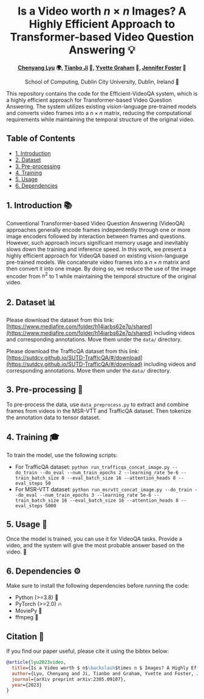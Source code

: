 <div align="center">

# Is a Video worth $n\times n$ Images? A Highly Efficient Approach to Transformer-based Video Question Answering 💡

**[Chenyang Lyu](https://lyuchenyang.github.io) 🌍, [Tianbo Ji](mailto:jitianbo@ntu.edu.cn) 📧, [Yvette Graham](mailto:ygraham@tcd.ie) 📧, [Jennifer Foster](mailto:jennifer.foster@dcu.ie) 📧**

School of Computing, Dublin City University, Dublin, Ireland 🏫

</div>

This repository contains the code for the Efficient-VideoQA system, which is a highly efficient approach for Transformer-based Video Question Answering. The system utilizes existing vision-language pre-trained models and converts video frames into a $n\times n$ matrix, reducing the computational requirements while maintaining the temporal structure of the original video.

## Table of Contents

- [1. Introduction](#1-introduction-📚)
- [2. Dataset](#2-dataset-📊)
- [3. Pre-processing](#3-pre-processing-🔧)
- [4. Training](#4-training-🎓)
- [5. Usage](#5-usage-🚀)
- [6. Dependencies](#6-dependencies-⚙️)

## 1. Introduction 📚

Conventional Transformer-based Video Question Answering (VideoQA) approaches generally encode frames independently through one or more image encoders followed by interaction between frames and questions. However, such approach incurs significant memory usage and inevitably slows down the training and inference speed. In this work, we present a highly efficient approach for VideoQA based on existing vision-language pre-trained models. We concatenate video frames into a $n\times n$ matrix and then convert it into one image. By doing so, we reduce the use of the image encoder from $n^{2}$ to $1$ while maintaining the temporal structure of the original video.

## 2. Dataset 📊

Please download the dataset from this link: [https://www.mediafire.com/folder/h14iarbs62e7p/shared](https://www.mediafire.com/folder/h14iarbs62e7p/shared) including videos and corresponding annotations. Move them under the `data/` directory.

Please download the TrafficQA dataset from this link: [https://sutdcv.github.io/SUTD-TrafficQA/#/download](https://sutdcv.github.io/SUTD-TrafficQA/#/download) including videos and corresponding annotations. Move them under the `data/` directory.

## 3. Pre-processing 🔧

To pre-process the data, use `data_preprocess.py` to extract and combine frames from videos in the MSR-VTT and TrafficQA dataset. Then tokenize the annotation data to tensor dataset.

## 4. Training 🎓

To train the model, use the following scripts:

- For TrafficQA dataset: `python run_trafficqa_concat_image.py --do_train --do_eval --num_train_epochs 2 --learning_rate 5e-6 --train_batch_size 8 --eval_batch_size 16 --attention_heads 8 --eval_steps 50`
- For MSR-VTT dataset: `python run_msrvtt_concat_image.py --do_train --do_eval --num_train_epochs 3 --learning_rate 5e-6 --train_batch_size 16 --eval_batch_size 16 --attention_heads 8 --eval_steps 5000`

## 5. Usage 🚀

Once the model is trained, you can use it for VideoQA tasks. Provide a video, and the system will give the most probable answer based on the video. 🔎

## 6. Dependencies ⚙️

Make sure to install the following dependencies before running the code:

- Python (>=3.8) 🐍
- PyTorch (>=2.0) 🔥
- MoviePy 🧮
- ffmpeg 🐼

## Citation 📄

If you find our paper useful, please cite it using the bibtex below:

```bibtex
@article{lyu2023video,
  title={Is a Video worth $ n$\backslash$times n $ Images? A Highly Efficient Approach to Transformer-based Video Question Answering},
  author={Lyu, Chenyang and Ji, Tianbo and Graham, Yvette and Foster, Jennifer},
  journal={arXiv preprint arXiv:2305.09107},
  year={2023}
}
```
